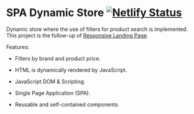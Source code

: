 # SPA Dynamic Store [![Netlify Status](https://api.netlify.com/api/v1/badges/309d1ba0-b7c2-4701-bb74-84b410160197/deploy-status?branch=main)](https://spa-dynamic-store.netlify.app/) #

Dynamic store where the use of filters for product search is implemented. This project is the follow-up of <a href="https://github.com/infinitidevs/responsive-web-page" target="_blank">Responsive Landing Page</a>.

Features:

* Filters by brand and product price.

* HTML is dynamically rendered by JavaScript.

* JavaScript DOM & Scripting.

* Single Page Application (SPA).

* Reusable and self-contained components.
